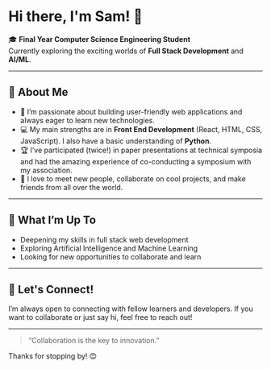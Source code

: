 # Hi there, I'm Sam! 👋

🎓 **Final Year Computer Science Engineering Student**  
Currently exploring the exciting worlds of **Full Stack Development** and **AI/ML**.

---

## 🚀 About Me

- 🌱 I’m passionate about building user-friendly web applications and always eager to learn new technologies.
- 💻 My main strengths are in **Front End Development** (React, HTML, CSS, JavaScript). I also have a basic understanding of **Python**.
- 🏆 I’ve participated (twice!) in paper presentations at technical symposia and had the amazing experience of co-conducting a symposium with my association.
- 🤝 I love to meet new people, collaborate on cool projects, and make friends from all over the world.

---

## 🌟 What I’m Up To

- Deepening my skills in full stack web development
- Exploring Artificial Intelligence and Machine Learning
- Looking for new opportunities to collaborate and learn

---

## 💬 Let's Connect!

I’m always open to connecting with fellow learners and developers. If you want to collaborate or just say hi, feel free to reach out!

---

> “Collaboration is the key to innovation.”

Thanks for stopping by! 😊
